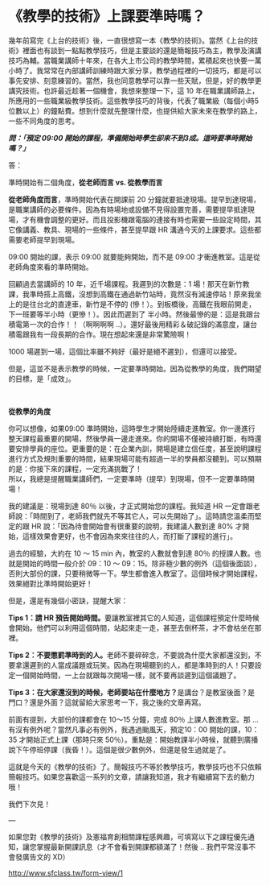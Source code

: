 # 《教學的技術》上課要準時嗎？ 

<p>幾年前寫完《上台的技術》後，一直很想寫一本《教學的技術》。當然《上台的技術》裡面也有談到一點點教學技巧，但是主要談的還是簡報技巧為主，教學及演講技巧為輔。當職業講師十年來，在各大上市公司的教學時間，累積起來也快要一萬小時了。我常常在內部講師訓練時跟大家分享，教學過程裡的一切技巧，都是可以事先安排、刻意練習的。當然，我也同意教學可以靠一些天賦，但是，好的教學更講究技術。也許最近趁著一個機會，我想來整理一下，這 10 年在職業講師路上，所應用的一些職業級教學技術。這些教學技巧的背後，代表了職業級（每個小時5位數以上）的鐘點費。想到什麼就先整理什麼，也提供給大家未來在教學的路上，一些不同角度的思考。</p>
<p><strong><em>問：「預定 09:00 開始的課程，準備開始時學生卻來不到3成。這時要準時開始嗎？」</em></strong></p>
<p>答：</p>
<p>準時開始有二個角度，<strong>從老師而言 vs. 從教學而言</strong></p>
<p><strong>從老師角度而言</strong>，準時開始代表在開課前 20 分鐘就要抵達現場。提早到達現場，是職業講師的必要條件。因為有時場地或設備不見得設置完善，需要提早抵達現場，才有機會調整的更好。而且投影機跟電腦的連接有時也需要一些設定時間，其它像講義、教具、現場的一些條件，甚至提早跟 HR 溝通今天的上課要求。這些都需要老師提早到現場。</p>
<p>09:00 開始的課，表示 09:00 就要能夠開始，而不是 09:00 才衝進教室。這是從老師角度來看的準時開始。</p>
<p>回顧過去當講師的 10 年，近千場課程。我遲到的次數是：1 場！那天在新竹教課，我準時搭上高鐵，沒想到高鐵在通過新竹站時，竟然沒有減速停站！原來我坐上的是往台北的直達車，新竹是不停的 (慘！）。到板橋後，高鐵在我眼前開走，下一班要等半小時（更慘！）。因此而遲到了 半小時。然後最慘的是：這是我跟台積電第一次的合作！！（啊啊啊啊 ..）。還好最後用精彩＆破記錄的滿意度，讓台積電跟我有一段長期的合作。現在想起來還是非常驚險啊！</p>
<p>1000 場遲到一場，這個比率雖不夠好（最好是絕不遲到），但還可以接受。</p>
<p>但是，這並不是表示教學的時候，一定要準時開始。因為從教學的角度，我們期望的目標，是「成效」。</p>
<p> </p>
<p><strong>從教學的角度</strong></p>
<p>你可以想像，如果09:00 準時開始，這時學生才開始陸續走進教室。你一邊進行整天課程最重要的開場，然後學員一邊走進來。你的開場不僅被持續打斷，有時還要安排學員的座位。更重要的是：在企業內訓，開場是建立信任度，甚至說明課程進行方式及規則重要的時間，結果現場可能有超過一半的學員都沒聽到。可以預期的是：你接下來的課程，一定充滿挑戰了！<br/>
所以，我總是提醒職業講師們，一定要準時（提早）到現場，但不一定要準時開場！</p>
<p>我的建議是：現場到達 80％ 以後，才正式開始您的課程。我知道 HR 一定會跟老師說：「時間到了，老師我們就先不等其它人，可以先開始了」。這時請您溫柔而堅定的跟 HR 說：「因為待會開始會有很重要的說明，我建議人數到達 80% 才開始，這樣效果會更好，也不會因為來來往往的人，而打斷了課程的進行」。</p>
<p>過去的經驗，大約在 10 ～ 15 min 內，教室的人數就會到達 80％ 的授課人數。也就是開始的時間一般介於 09：10 ～ 09：15。除非極少數的例外（這個後面談），否則大部份的課，只要稍微等一下。學生都會進入教室了。這個時候才開始課程，效果絕對比準時開始更好！</p>
<p>但是，還是有幾個小密訣，提醒大家：</p>
<p><strong>Tips 1：請 HR 預告開始時間。</strong>要讓教室裡其它的人知道，這個課程預定什麼時候會開始。他們可以利用這個時間，站起來走一走，甚至去倒杯茶，才不會枯坐在那裡。</p>
<p><strong>Tips 2：不要懲罰準時到的人。</strong>老師不要碎碎念，不要說為什麼大家都還沒到，不要拿還遲到的人當成議題或玩笑。因為在現場聽到的人，都是準時到的人！只要設定一個開始時間，一上台就跟每次開場一樣，就不要再談遲到這個議題了。</p>
<p><strong>Tips 3：在大家還沒到的時候，老師要站在什麼地方？</strong>是講台？是教室後面？是門口？還是外面？這就留給大家思考一下，我之後的文章再寫。</p>
<p>前面有提到，大部份的課都會在 10～15 分鐘，完成 80％ 上課人數進教室。那 …有沒有例外呢？當然凡事必有例外，我遇過颱風天，預定10：00 開始的課，10：35 才開始正式上課（那時只來 50％）。重點是：開始教課半小時候，就聽到廣播說下午停班停課（我昏！）。這個是很少數例外，但還是發生過就是了。</p>
<p>這就是今天的《教學的技術》了。簡報技巧不等於教學技巧，教學技巧也不只依賴簡報技巧。如果您喜歡這一系列的文章，請讓我知道，我才有繼續寫下去的動力哦！</p>
<p>我們下次見！</p>
<p>—</p>
<p>如果您對《教學的技術》及憲福育創相關課程感興趣，可填寫以下之課程優先通知，讓您掌握最新開課訊息（才不會看到開課都額滿了！然後 .. 我們平常沒事不會發廣告文的 XD）</p>
<p><a data-lynx-mode="hover" data-lynx-uri="https://l.facebook.com/l.php?u=http%3A%2F%2Fwww.sfclass.tw%2Fform-view%2F1&amp;h=AT2vAFGqj2kkNKW18lz4tSrMoBNMia4Z64PPduBgAv-Uf_f7p8IAI0_W7nNmWXbd5PaU3ihN8uwB37NMZ0zkepoCOgiWnwf6HXAgyC0liRmpIBSQRVKt5Dyn767WA47UvmrGe5mrSCY" href="http://www.sfclass.tw/form-view/1" rel="nofollow noopener" target="_blank">http://www.sfclass.tw/form-view/1</a></p>